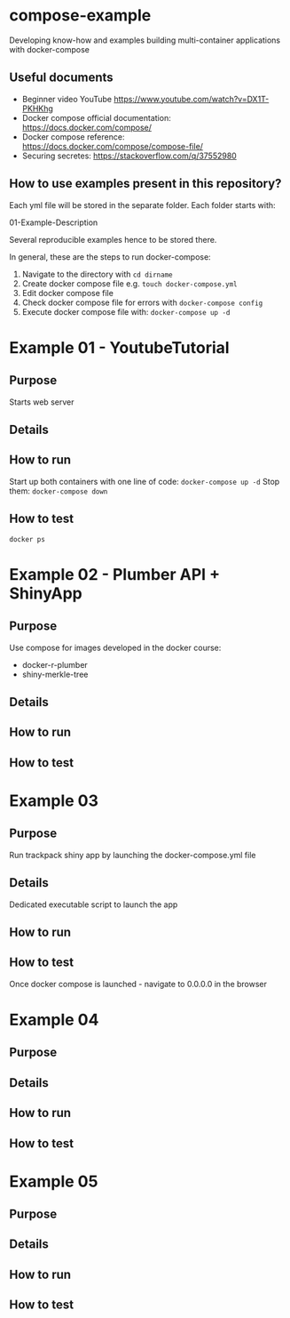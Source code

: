 # compose-example
 Developing know-how and examples building multi-container applications with docker-compose

## Useful documents

* Beginner video YouTube https://www.youtube.com/watch?v=DX1T-PKHKhg
* Docker compose official documentation: https://docs.docker.com/compose/
* Docker compose reference: https://docs.docker.com/compose/compose-file/
* Securing secretes: https://stackoverflow.com/q/37552980

## How to use examples present in this repository?

Each yml file will be stored in the separate folder. Each folder starts with:

01-Example-Description

Several reproducible examples hence to be stored there.

In general, these are the steps to run docker-compose:

1. Navigate to the directory with `cd dirname`
2. Create docker compose file e.g. `touch docker-compose.yml`
3. Edit docker compose file
4. Check docker compose file for errors with `docker-compose config`
5. Execute docker compose file with: `docker-compose up -d`

# Example 01 - YoutubeTutorial

## Purpose

Starts web server

## Details

## How to run

Start up both containers with one line of code: `docker-compose up -d`
Stop them: `docker-compose down`

## How to test

`docker ps`

# Example 02 - Plumber API + ShinyApp

## Purpose

Use compose for images developed in the docker course:

* docker-r-plumber
* shiny-merkle-tree

## Details

## How to run

## How to test

# Example 03

## Purpose

Run trackpack shiny app by launching the docker-compose.yml file 

## Details

Dedicated executable script to launch the app

## How to run



## How to test

Once docker compose is launched - navigate to 0.0.0.0 in the browser

# Example 04

## Purpose

## Details

## How to run

## How to test


# Example 05

## Purpose

## Details

## How to run

## How to test

